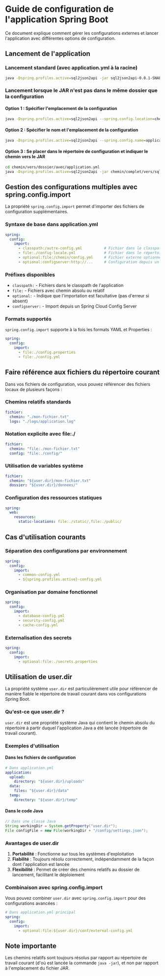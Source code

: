 # Guide de configuration de l'application Spring Boot

Ce document explique comment gérer les configurations externes et lancer l'application avec différentes options de configuration.

## Lancement de l'application

### Lancement standard (avec application.yml à la racine)

```bash
java -Dspring.profiles.active=sql2json2api -jar sql2json2api-0.0.1-SNAPSHOT.jar
```

### Lancement lorsque le JAR n'est pas dans le même dossier que la configuration

#### Option 1 : Spécifier l'emplacement de la configuration
```bash
java -Dspring.profiles.active=sql2json2api --spring.config.location=chemin/vers/application.yml -jar chemin/vers/sql2json2api-0.0.1-SNAPSHOT.jar
```

#### Option 2 : Spécifier le nom et l'emplacement de la configuration
```bash
java -Dspring.profiles.active=sql2json2api --spring.config.name=application --spring.config.location=chemin/vers/ -jar chemin/vers/sql2json2api-0.0.1-SNAPSHOT.jar
```

#### Option 3 : Se placer dans le répertoire de configuration et indiquer le chemin vers le JAR
```bash
cd chemin/vers/dossier/avec/application.yml
java -Dspring.profiles.active=sql2json2api -jar chemin/complet/vers/sql2json2api-0.0.1-SNAPSHOT.jar
```

## Gestion des configurations multiples avec spring.config.import

La propriété `spring.config.import` permet d'importer des fichiers de configuration supplémentaires.

### Syntaxe de base dans application.yml

```yaml
spring:
  config:
    import:
      - classpath:/autre-config.yml          # Fichier dans le classpath
      - file:./config-locale.yml             # Fichier dans le répertoire courant
      - optional:file:/chemin/config.yml     # Fichier externe optionnel
      - optional:configserver:http://...     # Configuration depuis un serveur
```

### Préfixes disponibles

- `classpath:` - Fichiers dans le classpath de l'application
- `file:` - Fichiers avec chemin absolu ou relatif
- `optional:` - Indique que l'importation est facultative (pas d'erreur si absent)
- `configserver:` - Import depuis un Spring Cloud Config Server

### Formats supportés

`spring.config.import` supporte à la fois les formats YAML et Properties :

```yaml
spring:
  config:
    import:
      - file:./config.properties
      - file:./config.yml
```

## Faire référence aux fichiers du répertoire courant

Dans vos fichiers de configuration, vous pouvez référencer des fichiers locaux de plusieurs façons :

### Chemins relatifs standards
```yaml
fichier:
  chemin: "./mon-fichier.txt"
  logs: "./logs/application.log"
```

### Notation explicite avec file:./
```yaml
fichier:
  chemin: "file:./mon-fichier.txt"
  config: "file:./config/"
```

### Utilisation de variables système
```yaml
fichier:
  chemin: "${user.dir}/mon-fichier.txt"
  dossier: "${user.dir}/donnees/"
```

### Configuration des ressources statiques
```yaml
spring:
  web:
    resources:
      static-locations: file:./static/,file:./public/
```

## Cas d'utilisation courants

### Séparation des configurations par environnement
```yaml
spring:
  config:
    import:
      - common-config.yml
      - ${spring.profiles.active}-config.yml
```

### Organisation par domaine fonctionnel
```yaml
spring:
  config:
    import:
      - database-config.yml
      - security-config.yml
      - cache-config.yml
```

### Externalisation des secrets
```yaml
spring:
  config:
    import:
      - optional:file:./secrets.properties
```

## Utilisation de user.dir

La propriété système `user.dir` est particulièrement utile pour référencer de manière fiable le répertoire de travail courant dans vos configurations Spring Boot.

### Qu'est-ce que user.dir ?

`user.dir` est une propriété système Java qui contient le chemin absolu du répertoire à partir duquel l'application Java a été lancée (répertoire de travail courant).

### Exemples d'utilisation

#### Dans les fichiers de configuration
```yaml
# Dans application.yml
application:
  upload:
    directory: "${user.dir}/uploads"
  data:
    files: "${user.dir}/data"
  temp:
    directory: "${user.dir}/temp"
```

#### Dans le code Java
```java
// Dans une classe Java
String workingDir = System.getProperty("user.dir");
File configFile = new File(workingDir + "/config/settings.json");
```

### Avantages de user.dir

1. **Portabilité** : Fonctionne sur tous les systèmes d'exploitation
2. **Fiabilité** : Toujours résolu correctement, indépendamment de la façon dont l'application est lancée
3. **Flexibilité** : Permet de créer des chemins relatifs au dossier de lancement, facilitant le déploiement

### Combinaison avec spring.config.import

Vous pouvez combiner `user.dir` avec `spring.config.import` pour des configurations avancées :

```yaml
# Dans application.yml principal
spring:
  config:
    import:
      - optional:file:${user.dir}/conf/external-config.yml
```

## Note importante

Les chemins relatifs sont toujours résolus par rapport au répertoire de travail courant (d'où est lancée la commande `java -jar`), et non par rapport à l'emplacement du fichier JAR.